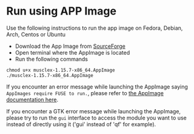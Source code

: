 # Run using APP Image 
Use the following instructions to run the app image on Fedora, Debian, Arch, Centos or Ubuntu
- Download the App Image from [SourceForge](https://sourceforge.net/projects/musclex/files/)
- Open terminal where the AppImage is located
- Run the following commands
```
chmod u+x musclex-1.15.7-x86_64.AppImage
./musclex-1.15.7-x86_64.AppImage
```

If you encounter an error message while launching the AppImage saying `AppImages require FUSE to run.`, please refer to [the AppImage documentation here](https://docs.appimage.org/user-guide/troubleshooting/fuse.html).

If you encounter a GTK error message while launching the AppImage, please try to run the `gui` interface to access the module you want to use instead of directly using it ('gui' instead of 'qf' for example).
